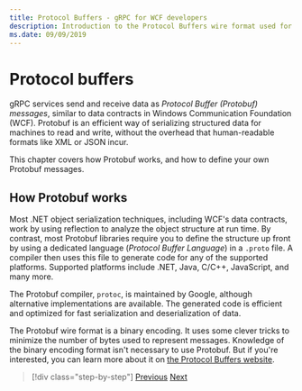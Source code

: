 ```yaml
---
title: Protocol Buffers - gRPC for WCF developers
description: Introduction to the Protocol Buffers wire format used for gRPC networking.
ms.date: 09/09/2019
---
```


# Protocol buffers

gRPC services send and receive data as *Protocol Buffer (Protobuf) messages*, similar to data contracts in Windows Communication Foundation (WCF). Protobuf is an efficient way of serializing structured data for machines to read and write, without the overhead that human-readable formats like XML or JSON incur.

This chapter covers how Protobuf works, and how to define your own Protobuf messages.

## How Protobuf works

Most .NET object serialization techniques, including WCF's data contracts, work by using reflection to analyze the object structure at run time. By contrast, most Protobuf libraries require you to define the structure up front by using a dedicated language (*Protocol Buffer Language*) in a `.proto` file. A compiler then uses this file to generate code for any of the supported platforms. Supported platforms include .NET, Java, C/C++, JavaScript, and many more.

The Protobuf compiler, `protoc`, is maintained by Google, although alternative implementations are available. The generated code is efficient and optimized for fast serialization and deserialization of data.

The Protobuf wire format is a binary encoding. It uses some clever tricks to minimize the number of bytes used to represent messages. Knowledge of the binary encoding format isn't necessary to use Protobuf. But if you're interested, you can learn more about it on [the Protocol Buffers website](https://developers.google.com/protocol-buffers/docs/encoding).

>[!div class="step-by-step"]
>[Previous](why-grpc.md)
>[Next](protobuf-messages.md)
